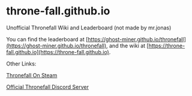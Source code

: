 # throne-fall.github.io
Unofficial Thronefall Wiki and Leaderboard (not made by mr.jonas)

You can find the leaderboard at [https://ghost-miner.github.io/thronefall](https://ghost-miner.github.io/thronefall),
and the wiki at [https://throne-fall.github.io](https://throne-fall.github.io).

Other Links:

[Thronefall On Steam](https://store.steampowered.com/app/2239150/Thronefall/)

[Official Thronefall Discord Server](https://discord.gg/gVYctptyg8)
